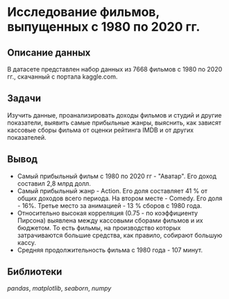 # Исследование фильмов, выпущенных с 1980 по 2020 гг.

## Описание данных

В датасете представлен набор данных из 7668 фильмов с 1980 по 2020 гг., скачанный с портала kaggle.com.

## Задачи

Изучить данные, проанализировать доходы фильмов и студий и другие показатели, выявить самые прибыльные жанры, выяснить, как зависят кассовые сборы фильма от оценки рейтинга IMDB и от других показателей.

## Вывод

- Самый прибыльный фильм с 1980 по 2020 гг - "Аватар". Его доход составил 2,8 млрд долл.
- Самый прибыльный жанр - Action. Его доля составляет 41 % от общих доходов всего периода. На втором месте - Comedy. Его доля - 16%. Третье место за анимацией - 13 % сборов с 1980 года.
- Относительно высокая корреляция (0.75 - по коэффициенту Пирсона) выявлена между кассовыми сборами фильмов и их бюджетом. То есть фильмы, на производство которых затрачиваются большие средства, как правило, собирают большую кассу.
- Средняя продолжительность фильма с 1980 года - 107 минут.

## Библиотеки
*pandas*, *matplotlib*, *seaborn*, *numpy*
